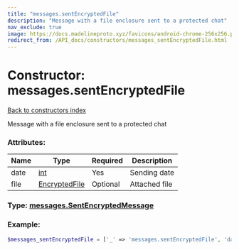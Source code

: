 ```yaml
---
title: "messages.sentEncryptedFile"
description: "Message with a file enclosure sent to a protected chat"
nav_exclude: true
image: https://docs.madelineproto.xyz/favicons/android-chrome-256x256.png
redirect_from: /API_docs/constructors/messages_sentEncryptedFile.html
---
```

# Constructor: messages.sentEncryptedFile  
[Back to constructors index](/API_docs/constructors/index.md)



Message with a file enclosure sent to a protected chat

### Attributes:

| Name     |    Type       | Required | Description |
|----------|---------------|----------|-------------|
|date|[int](/API_docs/types/int.md) | Yes|Sending date|
|file|[EncryptedFile](/API_docs/types/EncryptedFile.md) | Optional|Attached file|



### Type: [messages.SentEncryptedMessage](/API_docs/types/messages.SentEncryptedMessage.md)


### Example:

```php
$messages_sentEncryptedFile = ['_' => 'messages.sentEncryptedFile', 'date' => int, 'file' => EncryptedFile];
```  
